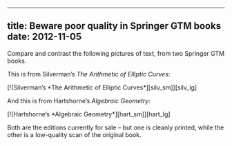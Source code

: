 -----
title: Beware poor quality in Springer GTM books
date: 2012-11-05
-----

Compare and contrast the following pictures of text, from two Springer GTM books.

This is from Silverman’s *The Arithmetic of Elliptic Curves*:

<div>
[![Silverman’s *The Arithmetic of Elliptic Curves*][silv_sm]][silv_lg]
</div>

And this is from Hartshorne’s *Algebraic Geometry*:

<div>
[![Hartshorne’s *Algebraic Geometry*][hart_sm]][hart_lg]
</div>

Both are the editions currently for sale – but one is cleanly 
printed, while the other is a low-quality scan of the original book.

[hart_lg]: /images/comparison_hartshorne_text.JPG
[hart_sm]: /images/comparison_hartshorne_text_600.JPG
[silv_lg]: /images/comparison_silverman_text.JPG
[silv_sm]: /images/comparison_silverman_text_600.JPG
